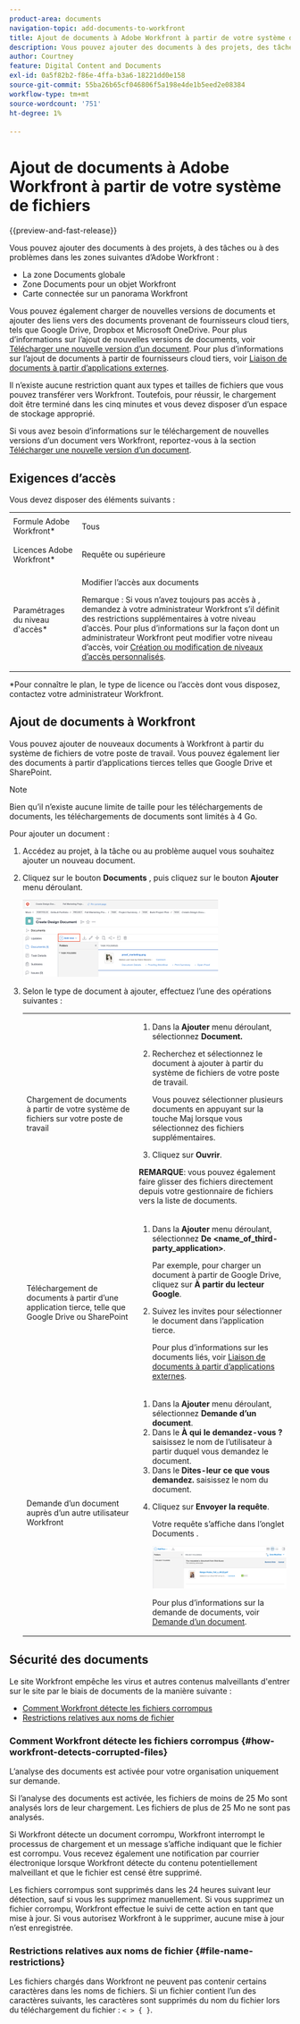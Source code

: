 ```yaml
---
product-area: documents
navigation-topic: add-documents-to-workfront
title: Ajout de documents à Adobe Workfront à partir de votre système de fichiers
description: Vous pouvez ajouter des documents à des projets, des tâches ou des problèmes dans les zones suivantes d’Adobe Workfront - EDIT ME.
author: Courtney
feature: Digital Content and Documents
exl-id: 0a5f82b2-f86e-4ffa-b3a6-18221dd0e158
source-git-commit: 55ba26b65cf046806f5a198e4de1b5eed2e08384
workflow-type: tm+mt
source-wordcount: '751'
ht-degree: 1%

---
```


# Ajout de documents à Adobe Workfront à partir de votre système de fichiers

{{preview-and-fast-release}}

Vous pouvez ajouter des documents à des projets, à des tâches ou à des problèmes dans les zones suivantes d’Adobe Workfront :

* La zone Documents globale
* Zone Documents pour un objet Workfront
* <span class="preview">Carte connectée sur un panorama Workfront</span>

Vous pouvez également charger de nouvelles versions de documents et ajouter des liens vers des documents provenant de fournisseurs cloud tiers, tels que Google Drive, Dropbox et Microsoft OneDrive. Pour plus d’informations sur l’ajout de nouvelles versions de documents, voir [Télécharger une nouvelle version d’un document](../../documents/managing-documents/upload-new-document-version.md). Pour plus d’informations sur l’ajout de documents à partir de fournisseurs cloud tiers, voir [Liaison de documents à partir d’applications externes](../../documents/adding-documents-to-workfront/link-documents-from-external-apps.md).

Il n’existe aucune restriction quant aux types et tailles de fichiers que vous pouvez transférer vers Workfront. Toutefois, pour réussir, le chargement doit être terminé dans les cinq minutes et vous devez disposer d’un espace de stockage approprié.

Si vous avez besoin d’informations sur le téléchargement de nouvelles versions d’un document vers Workfront, reportez-vous à la section [Télécharger une nouvelle version d’un document](../../documents/managing-documents/upload-new-document-version.md).

## Exigences d’accès

Vous devez disposer des éléments suivants :

<table style="table-layout:auto"> 
 <col> 
 <col> 
 <tbody> 
  <tr> 
   <td role="rowheader">Formule Adobe Workfront*</td> 
   <td> <p> Tous</p> </td> 
  </tr> 
  <tr> 
   <td role="rowheader">Licences Adobe Workfront*</td> 
   <td> <p>Requête ou supérieure</p> </td> 
  </tr> 
  <tr> 
   <td role="rowheader">Paramétrages du niveau d'accès*</td> 
   <td> <p>Modifier l’accès aux documents</p> <p>Remarque : Si vous n’avez toujours pas accès à , demandez à votre administrateur Workfront s’il définit des restrictions supplémentaires à votre niveau d’accès. Pour plus d’informations sur la façon dont un administrateur Workfront peut modifier votre niveau d’accès, voir <a href="../../administration-and-setup/add-users/configure-and-grant-access/create-modify-access-levels.md" class="MCXref xref">Création ou modification de niveaux d’accès personnalisés</a>.</p> </td> 
  </tr> 
 </tbody> 
</table>

&#42;Pour connaître le plan, le type de licence ou l’accès dont vous disposez, contactez votre administrateur Workfront.

## Ajout de documents à Workfront

Vous pouvez ajouter de nouveaux documents à Workfront à partir du système de fichiers de votre poste de travail. Vous pouvez également lier des documents à partir d’applications tierces telles que Google Drive et SharePoint.

>[!NOTE]
>
>Bien qu’il n’existe aucune limite de taille pour les téléchargements de documents, les téléchargements de documents sont limités à 4 Go.

Pour ajouter un document :

1. Accédez au projet, à la tâche ou au problème auquel vous souhaitez ajouter un nouveau document.
1. Cliquez sur le bouton **Documents** , puis cliquez sur le bouton **Ajouter** menu déroulant.

   ![](assets/add-new-350x138.png)

1. Selon le type de document à ajouter, effectuez l’une des opérations suivantes :

   <table style="table-layout:auto"> 
    <col> 
    <col> 
    <tbody> 
     <tr> 
      <td role="rowheader">Chargement de documents à partir de votre système de fichiers sur votre poste de travail</td> 
      <td> 
       <ol> 
        <li value="1">Dans la <strong>Ajouter</strong> menu déroulant, sélectionnez <strong>Document.</strong></li> 
        <li value="2"> <p>Recherchez et sélectionnez le document à ajouter à partir du système de fichiers de votre poste de travail.<br></p> <p>Vous pouvez sélectionner plusieurs documents en appuyant sur la touche Maj lorsque vous sélectionnez des fichiers supplémentaires.</p> </li> 
        <li value="3">Cliquez sur <strong>Ouvrir</strong>.</li> 
       </ol> 
       <p><b>REMARQUE</b>: vous pouvez également faire glisser des fichiers directement depuis votre gestionnaire de fichiers vers la liste de documents.</td> 
     </tr> 
     <tr> 
      <td role="rowheader">Téléchargement de documents à partir d’une application tierce, telle que Google Drive ou SharePoint</td> 
      <td> 
       <ol> 
        <li value="1"> <p>Dans la <strong>Ajouter</strong> menu déroulant, sélectionnez <strong>De &lt;name_of_third-party_application&gt;</strong>.</p> <p>Par exemple, pour charger un document à partir de Google Drive, cliquez sur <strong>À partir du lecteur Google</strong>.</p> </li> 
        <li value="2"> <p>Suivez les invites pour sélectionner le document dans l’application tierce.<br></p> <p>Pour plus d’informations sur les documents liés, voir <a href="../../documents/adding-documents-to-workfront/link-documents-from-external-apps.md" class="MCXref xref">Liaison de documents à partir d’applications externes</a>.</p> </li> 
       </ol> </td> 
     </tr> 
     <tr> 
      <td role="rowheader">Demande d’un document auprès d’un autre utilisateur Workfront</td> 
      <td> 
       <ol> 
        <li value="1">Dans la <strong>Ajouter</strong> menu déroulant, sélectionnez <strong>Demande d’un document</strong>.</li> 
        <li value="2">Dans le <strong>À qui le demandez-vous ?</strong> saisissez le nom de l’utilisateur à partir duquel vous demandez le document.</li> 
        <li value="3">Dans le <strong>Dites-leur ce que vous demandez.</strong> saisissez le nom du document.</li> 
        <li value="4"> <p>Cliquez sur <strong>Envoyer la requête</strong>.</p> <p>Votre requête s’affiche dans l’onglet Documents .</p> <p> <img src="assets/request-a-document-350x110.png" style="width: 350;height: 110;" data-mc-conditions="QuicksilverOrClassic.Quicksilver"> </p> <p>Pour plus d’informations sur la demande de documents, voir <a href="../../documents/adding-documents-to-workfront/request-a-document.md" class="MCXref xref">Demande d’un document</a>.</p> </li> 
       </ol> </td> 
     </tr> 
    </tbody> 
   </table>

## Sécurité des documents

Le site Workfront empêche les virus et autres contenus malveillants d&#39;entrer sur le site par le biais de documents de la manière suivante :

* [Comment Workfront détecte les fichiers corrompus](#how-workfront-detects-corrupted-files)
* [Restrictions relatives aux noms de fichier](#file-name-restrictions)

### Comment Workfront détecte les fichiers corrompus {#how-workfront-detects-corrupted-files}

L’analyse des documents est activée pour votre organisation uniquement sur demande.

Si l’analyse des documents est activée, les fichiers de moins de 25 Mo sont analysés lors de leur chargement. Les fichiers de plus de 25 Mo ne sont pas analysés.

Si Workfront détecte un document corrompu, Workfront interrompt le processus de chargement et un message s’affiche indiquant que le fichier est corrompu. Vous recevez également une notification par courrier électronique lorsque Workfront détecte du contenu potentiellement malveillant et que le fichier est censé être supprimé.

Les fichiers corrompus sont supprimés dans les 24 heures suivant leur détection, sauf si vous les supprimez manuellement. Si vous supprimez un fichier corrompu, Workfront effectue le suivi de cette action en tant que mise à jour. Si vous autorisez Workfront à le supprimer, aucune mise à jour n’est enregistrée.

### Restrictions relatives aux noms de fichier {#file-name-restrictions}

Les fichiers chargés dans Workfront ne peuvent pas contenir certains caractères dans les noms de fichiers. Si un fichier contient l’un des caractères suivants, les caractères sont supprimés du nom du fichier lors du téléchargement du fichier : `< > { }`.
